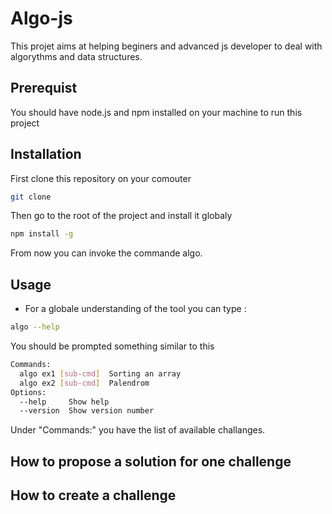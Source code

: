 # Algo-js

This projet aims at helping beginers and advanced js developer to deal with algorythms and data structures.

## Prerequist

You should have node.js and npm installed on your machine to run this project

## Installation

First clone this repository on your comouter

``` bash
git clone
```

Then go to the root of the project and install it globaly

``` bash
npm install -g
```
From now you can invoke the commande algo.  

## Usage
- For a globale understanding of the tool you can type :
``` bash
algo --help
```
You should be prompted something similar to this
```bash
Commands:
  algo ex1 [sub-cmd]  Sorting an array
  algo ex2 [sub-cmd]  Palendrom
Options:
  --help     Show help                                                 [boolean]
  --version  Show version number                                       [boolean]
```
Under "Commands:" you have the list of available challanges.

## How to propose a solution for one challenge


## How to create a challenge